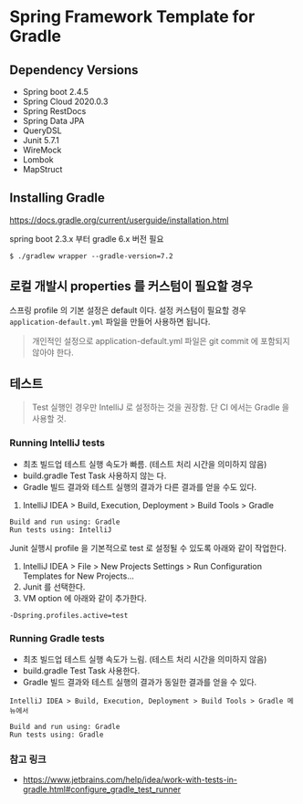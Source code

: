 # Spring Framework Template for Gradle

## Dependency Versions

- Spring boot 2.4.5
- Spring Cloud 2020.0.3
- Spring RestDocs
- Spring Data JPA
- QueryDSL
- Junit 5.7.1
- WireMock
- Lombok
- MapStruct

## Installing Gradle

https://docs.gradle.org/current/userguide/installation.html

spring boot 2.3.x 부터 gradle 6.x 버전 필요

```
$ ./gradlew wrapper --gradle-version=7.2
```

## 로컬 개발시 properties 를 커스텀이 필요할 경우

스프링 profile 의 기본 설정은 default 이다. 설정 커스텀이 필요할 경우 `application-default.yml` 파일을 만들어 사용하면 됩니다.

> 개인적인 설정으로 application-default.yml 파일은 git commit 에 포함되지 않아야 한다.

## 테스트

> Test 실행인 경우만 IntelliJ 로 설정하는 것을 권장함. 단 CI 에서는 Gradle 을 사용할 것.

### Running IntelliJ tests

- 최초 빌드업 테스트 실행 속도가 빠름. (테스트 처리 시간을 의미하지 않음)
- build.gradle Test Task 사용하지 않는 다.
- Gradle 빌드 결과와 테스트 실행의 결과가 다른 결과를 얻을 수도 있다.


1. IntelliJ IDEA > Build, Execution, Deployment > Build Tools > Gradle

```
Build and run using: Gradle
Run tests using: IntelliJ
```


Junit 실행시 profile 을 기본적으로 test 로 설정될 수 있도록 아래와 같이 작업한다.

1. IntelliJ IDEA > File > New Projects Settings > Run Configuration Templates for New Projects...
2. Junit 를 선택한다.
3. VM option 에 아래와 같이 추가한다.
```
-Dspring.profiles.active=test
```


### Running Gradle tests

- 최초 빌드업 테스트 실행 속도가 느림. (테스트 처리 시간을 의미하지 않음)
- build.gradle Test Task 사용한다.
- Gradle 빌드 결과와 테스트 실행의 결과가 동일한 결과를 얻을 수 있다.

```
IntelliJ IDEA > Build, Execution, Deployment > Build Tools > Gradle 메뉴에서

Build and run using: Gradle
Run tests using: Gradle
```

### 참고 링크

- https://www.jetbrains.com/help/idea/work-with-tests-in-gradle.html#configure_gradle_test_runner